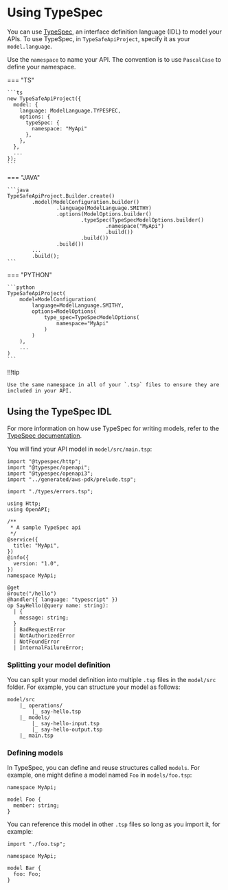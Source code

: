 # Using TypeSpec

You can use [TypeSpec](https://typespec.io/), an interface definition language (IDL) to model your APIs. To use TypeSpec, in `TypeSafeApiProject`, specify it as your `model.language`.

Use the `namespace` to name your API. The convention is to use `PascalCase` to define your namespace.

=== "TS"

    ```ts
    new TypeSafeApiProject({
      model: {
        language: ModelLanguage.TYPESPEC,
        options: {
          typeSpec: {
            namespace: "MyApi"
          },
        },
      },
      ...
    });
    ```

=== "JAVA"

    ```java
    TypeSafeApiProject.Builder.create()
            .model(ModelConfiguration.builder()
                    .language(ModelLanguage.SMITHY)
                    .options(ModelOptions.builder()
                            .typeSpec(TypeSpecModelOptions.builder()
                                    .namespace("MyApi")
                                    .build())
                            .build())
                    .build())
            ...
            .build();
    ```

=== "PYTHON"

    ```python
    TypeSafeApiProject(
        model=ModelConfiguration(
            language=ModelLanguage.SMITHY,
            options=ModelOptions(
                type_spec=TypeSpecModelOptions(
                    namespace="MyApi"
                )
            )
        ),
        ...
    )
    ```

!!!tip

    Use the same namespace in all of your `.tsp` files to ensure they are included in your API.

## Using the TypeSpec IDL

For more information on how use TypeSpec for writing models, refer to the [TypeSpec documentation](https://typespec.io/docs/getting-started/getting-started-rest/01-setup-basic-syntax/).

You will find your API model in `model/src/main.tsp`:

```tsp
import "@typespec/http";
import "@typespec/openapi";
import "@typespec/openapi3";
import "../generated/aws-pdk/prelude.tsp";

import "./types/errors.tsp";

using Http;
using OpenAPI;

/**
 * A sample TypeSpec api
 */
@service({
  title: "MyApi",
})
@info({
  version: "1.0",
})
namespace MyApi;

@get
@route("/hello")
@handler({ language: "typescript" })
op SayHello(@query name: string):
  | {
    message: string;
  }
  | BadRequestError
  | NotAuthorizedError
  | NotFoundError
  | InternalFailureError;
```

### Splitting your model definition

You can split your model definition into multiple `.tsp` files in the `model/src` folder. For example, you can structure your model as follows:

```
model/src
    |_ operations/
        |_ say-hello.tsp
    |_ models/
        |_ say-hello-input.tsp
        |_ say-hello-output.tsp
    |_ main.tsp
```

### Defining models

In TypeSpec, you can define and reuse structures called `models`. For example, one might define a model named `Foo` in `models/foo.tsp`:

```tsp
namespace MyApi;

model Foo {
  member: string;
}
```

You can reference this model in other `.tsp` files so long as you import it, for example:

```tsp
import "./foo.tsp";

namespace MyApi;

model Bar {
  foo: Foo;
}
```
